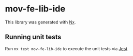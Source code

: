 # mov-fe-lib-ide

This library was generated with [Nx](https://nx.dev).

## Running unit tests

Run `nx test mov-fe-lib-ide` to execute the unit tests via [Jest](https://jestjs.io).
